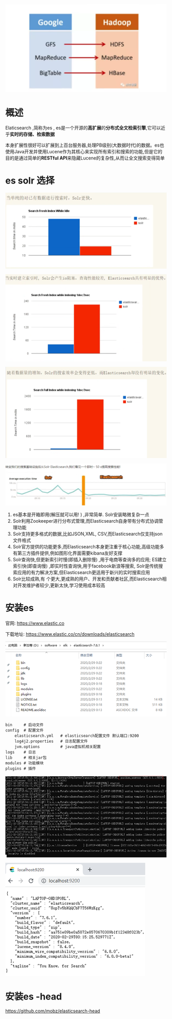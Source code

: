 ![image-20211028151719990](images/image-20211028151719990.png)

# 概述

Elaticsearch ,简称为es , es是一个开源的**高扩展**的**分布式全文检索引擎**,它可以近乎**实时的存储、检索数据**

本身扩展性很好可以扩展到上百台服务器,处理PB级别(大数据时代)的数据。es也使用Java开发并使用Lucene作为其核心来实现所有索引和搜索的功能,但是它的目的是通过简单的**RESTful API**来隐藏Lucene的复杂性,从而让全文搜索变得简单



# es solr 选择

![image-20211028153523497](images/image-20211028153523497.png)

![image-20211028153540704](images/image-20211028153540704.png)

![image-20211028153557815](images/image-20211028153557815.png)

![image-20211028153612329](images/image-20211028153612329.png)



1. es基本是开箱即用(解压就可以用! ) ,非常简单.	Solr安装略微复杂一点
2. Solr利用Zookeeper进行分布式管理,而Elasticsearch自身带有分布式协调管理功能
3. Solr支持更多格式的数据,比如JSON,XML, CSV,而Elasticsearch仅支持json文件格式
4. Solr官方提供的功能更多,而Elasticsearch本身更注重于核心功能,高级功能多有第三方插件提供,例如图形化界面需要kibana友好支撑
5. Solr查询快,但更新索引时慢(即插入删除慢) ,用于电商等查询多的应用; ES建立索引快(即查询慢) ,即实时性查询快,用于facebook新浪等搜索, Solr是传统搜索应用的有力解决方案,但Elasticsearch更适用于新兴的实时搜索应用
6. Solr比较成熟,有 个更大,更成熟的用户、开发和贡献者社区,而Elasticsearch相对开发维护者较少,更新太快,学习使用成本较高



# 安装es

官网: https://www.elastic.co

下载地址: https://www.elastic.co/cn/downloads/elasticsearch

![image-20211028155008219](images/image-20211028155008219.png)

```shell
bin		# 启动文件
config	# 配置文件
	elasticsearch.yml	# elasticsearch配置文件	默认端口:9200
	log4j2.properties	# 日志配置文件
	jvm.options			# java虚拟机相关配置
logs	# 日志
lib		# 相关jar包
modules	# 功能模块
plugins	# 插件
```

![image-20211028155555528](images/image-20211028155555528.png)

![image-20211028155608263](images/image-20211028155608263.png)



# 安装es -head

https://github.com/mobz/elasticsearch-head



